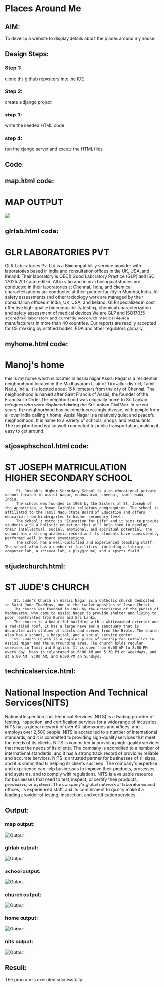 # Places Around Me
## AIM:
To develop a website to display details about the places around my house.

## Design Steps:


### Step 1:
clone the github repository into the IDE

### Step 2:
create a django project

### step 3:
write the needed HTML code

### step 4:
run the django server and excute the HTML files



## Code:
## map.html code:
<!DOCTYPE html>
<html>
    <head>
        <title>
            imagemaps demo
        </title>
    </head>
    <body>
        <h1> MAP OUTPUT</h1>
        <img src="Manoj-Manali.jpg" usemap="#image_map">
        <map name="image_map">
            <area alt="stjosephschool" title="stjosephschool" href="stjosephschool.html" coords="268,334,44" shape="circle">
            <area alt="stjudechurch" title="stjudechurch" href="stjudechurch.html" coords="159,443,42" shape="circle">
            <area alt="technicalservice" title="technicalservice" href="technicalservice.html" coords="348,19,391,56" shape="rect">
            <area alt="glrlab" title="glrlab" href="glrlab.html" coords="289,243,327,283" shape="rect">
            <area alt="myhome" title="myhome" href="myhome.html" coords="338,369,356,388" shape="rect">
        </map>
    </body>
</html>

## glrlab.html code:
<!DOCTYPE html>
<html>
    <head>
        <title>
            glr lab
        </title>
    </head>
    <body>
        <h1>GLR LABORATORIES PVT </h1>
        <P>
            GLR Laboratories Pvt Ltd is a Biocompatibility service provider with laboratories based in India and consultation offices in the UK, USA, and Ireland. Their laboratory is OECD Good Laboratory Practice (GLP) and ISO 17025:2017 accredited. 
            All in vitro and in vivo biological studies are conducted in their laboratories at Chennai, India, and chemical characterizations are conducted at their partner facility in Mumbai, India. All safety assessments and other toxicology work are managed by their consultation offices in India, UK, USA, and Ireland.
            GLR specializes in cost effective high-quality biocompatibility testing, chemical characterization and safety assessment of medical devices.We are GLP and ISO17025 accredited laboratory and currently work with medical device manufacturers in more than 40 countries. 
            Our reports are readily accepted for CE marking by notified bodies, FDA and other regulators globally.
        </P>
    </body>
</html>

## myhome.html code:
<!DOCTYPE html>
<html>
    <head>
        <title>
            home
        </title>
    </head>
    <body>
        <h1>Manoj's home</h1>
        <p>
            this is my home which is located in assisi nagar.Assisi Nagar is a residential neighborhood located in the Madhavaram taluk of Tiruvallur district, Tamil Nadu, India. It is located about 15 kilometers from the city of Chennai.
            The neighborhood is named after Saint Francis of Assisi, the founder of the Franciscan Order.The neighborhood was originally home to Sri Lankan refugees who were displaced during the Sri Lankan Civil War.
            In recent years, the neighborhood has become increasingly diverse, with people from all over India calling it home. Assisi Nagar is a relatively quiet and peaceful neighborhood. It is home to a variety of schools, shops, and restaurants. The neighborhood is also well-connected to public transportation, making it easy to get around.
            
</p>
</body>
</html>

## stjosephschool.html code:
<!DOCTYPE html>
<html>
    <head>
        <title>
            stjosephschool
        </title>
    </head>
    <body>
        <h1>ST JOSEPH MATRICULATION HIGHER SECONDARY SCHOOL</h1>
        <P>

         St. Joseph's Higher Secondary School is a co-educational private school located in Assisi Nagar, Madhavaram, Chennai, Tamil Nadu, India. 
         The school was founded in 1966 by the Sisters of St. Joseph of the Apparition, a Roman Catholic religious congregation. The school is affiliated to the Tamil Nadu State Board of Education and offers education from kindergarten to higher secondary level.
         The school's motto is "Education for Life" and it aims to provide students with a holistic education that will help them to develop their intellectual, social, emotional, and spiritual potential. The school has a strong academic record and its students have consistently performed well in board examinations.
         The school has a well-qualified and experienced teaching staff. The school also has a number of facilities, including a library, a computer lab, a science lab, a playground, and a sports field.
         
         

</P>
</body>
</html>

## stjudechurch.html:
<!DOCTYPE html>
<html>
    <head>
        <title>
            stjudechurch
        </title>
    </head>
    <body>
        <h1>ST JUDE'S CHURCH</h1>
        <P>

        St. Jude's Church in Assisi Nagar is a Catholic church dedicated to Saint Jude Thaddeus, one of the twelve apostles of Jesus Christ. 
        The church was founded in 1966 by the Franciscans of the parish of Madhavaram, who came to Assisi Nagar to provide shelter and living to poor repatriates from Burma and Sri Lanka.
        The church is a beautiful building with a whitewashed exterior and a red-tiled roof. It has a large nave and a sanctuary that is decorated with statues of saints and scenes from the Bible. The church also has a school, a hospital, and a social service center.
        St. Jude's Church is a popular place of worship for Catholics in Assisi Nagar and the surrounding area. The church holds regular services in Tamil and English. It is open from 6:00 AM to 8:00 PM every day. Mass is celebrated at 6:00 AM and 5:30 PM on weekdays, and at 6:00 AM, 8:00 AM, and 6:00 PM on Sundays.



 </P>
</body>
</html>

## technicalservice.html:
<!DOCTYPE html>
<html>
    <head>
        <title>
            national inspection and technical service
        </title>
    </head>
    <body>
        <h1>National Inspection And Technical Services(NITS)</h1>
        <p>
            National Inspection and Technical Services (NITS) is a leading provider of testing, inspection, and certification services for a wide range of industries. NITS has a global network of over 60 laboratories and offices, and it employs over 2,500 people.
            NITS is accredited to a number of international standards, and it is committed to providing high-quality services that meet the needs of its clients.
            NITS is committed to providing high-quality services that meet the needs of its clients. The company is accredited to a number of international standards, and it has a strong track record of providing reliable and accurate services.
            NITS is a trusted partner for businesses of all sizes, and it is committed to helping its clients succeed.
The company's expertise and experience can help businesses to improve their products, processes, and systems, and to comply with regulations.
NITS is a valuable resource for businesses that need to test, inspect, or certify their products, processes, or systems. The company's global network of laboratories and offices, its experienced staff, and its commitment to quality make it a leading provider of testing, inspection, and certification services.

</p>
</body>
</html>

## Output:
### map output:
![Output](Manoj-Manali-1.jpg)
### glrlab output:
![Output](glrlab.png)
### school output:
![Output](stjosephschool.png)
### church output:
![Output](stjudechurch.png)
### home output:
![Output](myhome.png)
### nits output:
![Output](nits.png)


## Result:
The program is executed successfully.